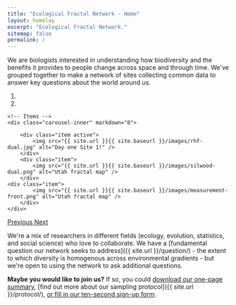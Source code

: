 ```yaml
---
title: "Ecological Fractal Network - Home"
layout: homelay
excerpt: "Ecological Fractal Network."
sitemap: false
permalink: /
---
```


We are biologists interested in understanding how biodiversity and the benefits it provides to people change across space and through time. We've grouped together to make a network of sites collecting common data to answer key questions about the world around us.


<div markdown="0" id="carousel" class="carousel slide" data-ride="carousel" data-interval="5000" data-pause="hover" >
    <!-- Menu -->
    <ol class="carousel-indicators">
        <li data-target="#carousel" data-slide-to="0" class="active"></li>
        <li data-target="#carousel" data-slide-to="1"></li>
    </ol>

    <!-- Items -->
    <div class="carousel-inner" markdown="0">

        <div class="item active">
            <img src="{{ site.url }}{{ site.baseurl }}/images/rhf-dual.jpg" alt="Day one Site 1!" />
        </div>
        <div class="item">
            <img src="{{ site.url }}{{ site.baseurl }}/images/silwood-dual.png" alt="Utah fractal map" />
        </div>
	<div class="item">
            <img src="{{ site.url }}{{ site.baseurl }}/images/measurement-front.png" alt="Utah fractal map" />
        </div>
    </div>
  <a class="left carousel-control" href="#carousel" role="button" data-slide="prev">
    <span class="glyphicon glyphicon-chevron-left" aria-hidden="true"></span>
    <span class="sr-only">Previous</span>
  </a>
  <a class="right carousel-control" href="#carousel" role="button" data-slide="next">
    <span class="glyphicon glyphicon-chevron-right" aria-hidden="true"></span>
    <span class="sr-only">Next</span>
  </a>
</div>




We're a mix of researchers in different fields (ecology, evolution, statistics, and social science) who love to collaborate. We have a [fundamental question our network seeks to address]({{ site.url }}/question/) - the extent to which diversity is homogenous across environmental gradients - but we're open to using the network to ask additional questions.

**Maybe you would like to join us?** If so, you could [download our one-page summary](https://ecofracnetwork.github.io/images/EcoFracNet-onepage.pdf), [find out more about our sampling protocol]({{ site.url }}/protocol/), [or fill in our ten-second sign-up form](https://forms.gle/y8qY86EZPmfjkzD78).